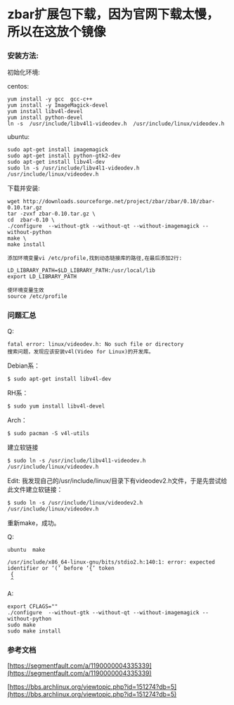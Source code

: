 # zbar扩展包下载，因为官网下载太慢，所以在这放个镜像

### 安装方法:

初始化环境:

centos:

	yum install -y gcc  gcc-c++
	yum install -y ImageMagick-devel
	yum install libv4l-devel
	yum install python-devel
	ln -s  /usr/include/libv4l1-videodev.h  /usr/include/linux/videodev.h 
	
ubuntu:

	sudo apt-get install imagemagick
	sudo apt-get install python-gtk2-dev 
	sudo apt-get install libv4l-dev
	sudo ln -s /usr/include/libv4l1-videodev.h /usr/include/linux/videodev.h 

下载并安装:

	wget http://downloads.sourceforge.net/project/zbar/zbar/0.10/zbar-0.10.tar.gz
	tar -zvxf zbar-0.10.tar.gz \
	cd  zbar-0.10 \
	./configure  --without-gtk --without-qt --without-imagemagick --without-python
	make \
	make install

	添加环境变量vi /etc/profile,找到动态链接库的路径,在最后添加2行:

	LD_LIBRARY_PATH=$LD_LIBRARY_PATH:/usr/local/lib
	export LD_LIBRARY_PATH

	使环境变量生效
	source /etc/profile
	
###  问题汇总

Q:

	fatal error: linux/videodev.h: No such file or directory
	搜索问题，发现应该安装v4l(Video for Linux)的开发库。
Debian系：

	$ sudo apt-get install libv4l-dev
RH系：

	$ sudo yum install libv4l-devel
Arch：

	$ sudo pacman -S v4l-utils
	
	
建立软链接

	$ sudo ln -s /usr/include/libv4l1-videodev.h /usr/include/linux/videodev.h
Edit: 我发现自己的/usr/include/linux/目录下有videodev2.h文件，于是先尝试给此文件建立软链接：

	$ sudo ln -s /usr/include/linux/videodev2.h /usr/include/linux/videodev.h
重新make，成功。


Q:

	ubuntu  make 
	
	/usr/include/x86_64-linux-gnu/bits/stdio2.h:140:1: error: expected identifier or ‘(’ before ‘{’ token
	 {
	 ^
	 
A:

	export CFLAGS=""
	./configure  --without-gtk --without-qt --without-imagemagick --without-python
	sudo make
	sudo make install


### 参考文档

[https://segmentfault.com/a/1190000004335339](https://segmentfault.com/a/1190000004335339)

[https://bbs.archlinux.org/viewtopic.php?id=151274?db=5](https://bbs.archlinux.org/viewtopic.php?id=151274?db=5)

